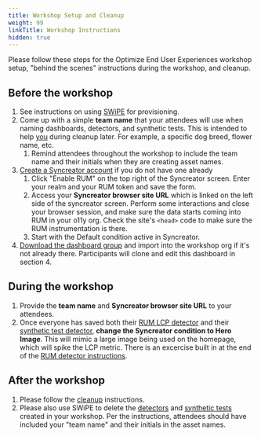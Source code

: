 ```yaml
---
title: Workshop Setup and Cleanup
weight: 99
linkTitle: Workshop Instructions
hidden: true
---
```


Please follow these steps for the Optimize End User Experiences workshop setup, "behind the scenes" instructions during the workshop, and cleanup.

## Before the workshop
1. See instructions on using [SWiPE](../../workshop-setup/1-swipe.md) for provisioning.
1. Come up with a simple **team name** that your attendees will use when naming dashboards, detectors, and synthetic tests. This is intended to help <u>you</u> during cleanup later. For example, a specific dog breed, flower name, etc. 
   1. Remind attendees throughout the workshop to include the team name and their initials when they are creating asset names.
1. [Create a Syncreator account](https://splunko11y.com/syncreator/auth/register) if you do not have one already
   1. Click "Enable RUM" on the top right of the Syncreator screen. Enter your realm and your RUM token and save the form. 
   1. Access your **Syncreator browser site URL** which is linked on the left side of the syncreator screen. Perform some interactions and close your browser session, and make sure the data starts coming into RUM in your o11y org. Check the site's `<head>` code to make sure the RUM instrumentation is there.
   1. Start with the Default condition active in Syncreator. 
1. <a href="/en/scenarios/optimize_end_user_experiences/_download/optimize-end-user-experiences.json" download>Download the dashboard group</a> and import into the workshop org if it's not already there. Participants will clone and edit this dashboard in section 4.

## During the workshop
1. Provide the **team name** and **Syncreator browser site URL** to your attendees.
1. Once everyone has saved both their [RUM LCP detector](../optimize_end_user_experiences/5-detectors/2-rum-detector.md) and their [synthetic test detector](../optimize_end_user_experiences/5-detectors/1-test-detector.md), **change the Syncreator condition to Hero Image**. This will mimic a large image being used on the homepage, which will spike the LCP metric. There is an excercise built in at the end of the [RUM detector instructions](../optimize_end_user_experiences/5-detectors/2-rum-detector.md).

## After the workshop
1. Please follow the [cleanup](../../workshop-setup/3-clean-up.md) instructions.
1. Please also use SWiPE to delete the [detectors](https://swipe.splunk.show/Delete_Detectors) and [synthetic tests](https://swipe.splunk.show/Delete_Synthetic_Tests) created in your workshop. Per the instructions, attendees should have included your "team name" and their initials in the asset names.